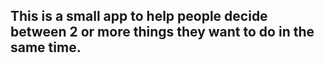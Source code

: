 This is a small app to help people decide between 2 or more things they want to do in the same time.
----------------------------------------------------------------------------------------------------
